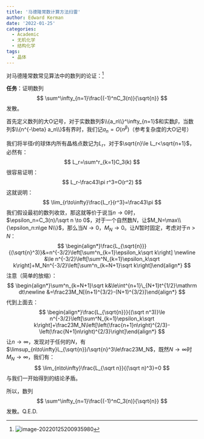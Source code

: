 ```yaml
---
title: '马德隆常数计算方法扫雷'
author: Edward Kerman
date: '2022-01-25'
categories:
  - Academic
  - 无机化学
  - 结构化学
tags:
  - 晶体
---
```


对马德隆常数常见算法中的数列的论证：[^1]

[^1]:![image-20220125200935980](https://image.baidu.com/search/down?url=https://tva1.sinaimg.cn/large/008i3skNly1gyq6dwx6q2j30i00pq40g.jpg)

**任务**：证明数列
$$
\sum^\infty_{n=1}\frac{(-1)^nC_3(n)}{\sqrt{n}}
$$
发散。

首先定义数列的大O记号，对于实数数列$\\{a_n\\}^\infty_{n=1}$和实数$\beta$，当数列$\\{n^{-\beta} a_n\\}$有界时，我们记$a_n=O(n^\beta)$（参考复杂度的大O记号）

我们将半径$r$的球体内所有晶格点数记为$L_r$，对于$\sqrt{n}\le L_r<\sqrt{n+1}$，必然有：
$$
L_r=\sum^r_{k=1}C_3(k)
$$
很容易证明：
$$
L_r-\frac43\pi r^3=O(r^2)
$$
这就说明：
$$
\lim_{r\to\infty}\frac{L_r}{r^3}=\frac43\pi
$$
我们假设最初的数列收敛，那这就等价于说当$n\to0$时，$\epsilon_n=C_3(n)/\sqrt n \to 0$，对于一个自然数$N$，让$M_N=\max\\{\epsilon_n:n\ge N\\}$，那么当$N\to 0$，$M_N\to 0$。让$N$暂时固定，考虑对于$n>N$：
$$
\begin{align*}\frac{L_{\sqrt{n}}}{(\sqrt{n}^3)}&=n^{-3/2}\left[\sum^n_{k=1}\epsilon_k\sqrt k\right] \newline &\le n^{-3/2}\left[\sum^N_{k=1}\epsilon_k\sqrt k\right]+M_Nn^{-3/2}\left[\sum^n_{k=N+1}\sqrt k\right]\end{align*}
$$
注意（简单的放缩）：
$$
\begin{align*}\sum^n_{k=N+1}\sqrt k&\le\int^{n+1}\_{N+1}t^{1/2}\mathrm dt\newline &=\frac23M_N[(n+1)^{3/2}-(N+1)^{3/2}]\end{align*}
$$
代到上面去：
$$
\begin{align*}\frac{L_{\sqrt{n}}}{(\sqrt n^3)}\le n^{-3/2}\left[\sum^N_{k=1}\epsilon_k\sqrt k\right]+\frac23M_N\left[\left(\frac{n+1}n\right)^{2/3}-\left(\frac{N+1}n\right)^{2/3}\right]\end{align*}
$$
让$n\to\infty$，发现对于任何的$N$，有$\limsup_{n\to\infty}L_{\sqrt{n}}/\sqrt{n}^3\le\frac23M_N$，既然$N\to\infty$时$M_N\to\infty$，我们有：
$$
\lim_{n\to\infty}\frac{L_{\sqrt n}}{(\sqrt n)^3}=0
$$
与我们一开始得到的结论矛盾。

所以，数列
$$
\sum^\infty_{n=1}\frac{(-1)^nC_3(n)}{\sqrt{n}}
$$
发散。Q.E.D.

